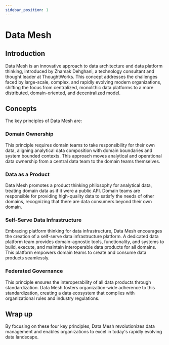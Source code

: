 ```yaml
---
sidebar_position: 1
---
```


# Data Mesh

## Introduction
Data Mesh is an innovative approach to data architecture and data platform thinking, introduced by Zhamak Dehghani, a technology consultant and thought leader at ThoughtWorks. This concept addresses the challenges faced by large-scale, complex, and rapidly evolving modern organizations, shifting the focus from centralized, monolithic data platforms to a more distributed, domain-oriented, and decentralized model.
## Concepts
The key principles of Data Mesh are:
### Domain Ownership
This principle requires domain teams to take responsibility for their own data, aligning analytical data composition with domain boundaries and system bounded contexts. This approach moves analytical and operational data ownership from a central data team to the domain teams themselves.
### Data as a Product
Data Mesh promotes a product thinking philosophy for analytical data, treating domain data as if it were a public API. Domain teams are responsible for providing high-quality data to satisfy the needs of other domains, recognizing that there are data consumers beyond their own domain.
### Self-Serve Data Infrastructure
Embracing platform thinking for data infrastructure, Data Mesh encourages the creation of a self-serve data infrastructure platform. A dedicated data platform team provides domain-agnostic tools, functionality, and systems to build, execute, and maintain interoperable data products for all domains. This platform empowers domain teams to create and consume data products seamlessly.
### Federated Governance
This principle ensures the interoperability of all data products through standardization. Data Mesh fosters organization-wide adherence to this standardization, creating a data ecosystem that complies with organizational rules and industry regulations.
## Wrap up
By focusing on these four key principles, Data Mesh revolutionizes data management and enables organizations to excel in today's rapidly evolving data landscape.
